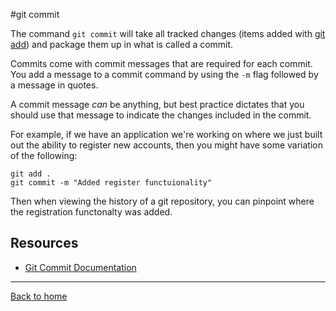 #git commit

The command `git commit` will take all tracked changes (items added with [git add](./Add.md)) and package them up in what is called a commit.

Commits come with commit messages that are required for each commit. You add a message to a commit command by using the `-m` flag followed by a message in quotes.

A commit message _can_ be anything, but best practice dictates that you should use that message to indicate the changes included in the commit.

For example, if we have an application we're working on where we just built out the ability to register new accounts, then you might have some variation of the following:
```
git add .
git commit -m "Added register functuionality"
```


Then when viewing the history of a git repository, you can pinpoint where the registration functonalty was added.

## Resources

- [Git Commit Documentation](https://git-scm.com/docs/git-commit)

---

[Back to home](../README.md)